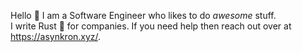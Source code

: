 Hello 👋 
I am a Software Engineer who likes to do *awesome* stuff.
<br>
I write Rust 🦀 for companies. If you need help then reach out over at https://asynkron.xyz/.
